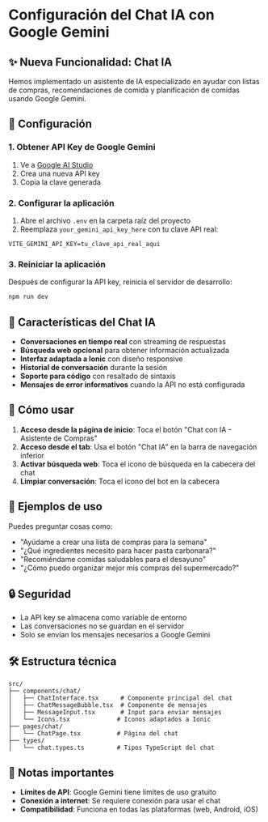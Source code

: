 # Configuración del Chat IA con Google Gemini

## ✨ Nueva Funcionalidad: Chat IA

Hemos implementado un asistente de IA especializado en ayudar con listas de compras, recomendaciones de comida y planificación de comidas usando Google Gemini.

## 🔧 Configuración

### 1. Obtener API Key de Google Gemini

1. Ve a [Google AI Studio](https://makersuite.google.com/app/apikey)
2. Crea una nueva API key
3. Copia la clave generada

### 2. Configurar la aplicación

1. Abre el archivo `.env` en la carpeta raíz del proyecto
2. Reemplaza `your_gemini_api_key_here` con tu clave API real:

```env
VITE_GEMINI_API_KEY=tu_clave_api_real_aqui
```

### 3. Reiniciar la aplicación

Después de configurar la API key, reinicia el servidor de desarrollo:

```bash
npm run dev
```

## 🚀 Características del Chat IA

- **Conversaciones en tiempo real** con streaming de respuestas
- **Búsqueda web opcional** para obtener información actualizada
- **Interfaz adaptada a Ionic** con diseño responsive
- **Historial de conversación** durante la sesión
- **Soporte para código** con resaltado de sintaxis
- **Mensajes de error informativos** cuando la API no está configurada

## 📱 Cómo usar

1. **Acceso desde la página de inicio**: Toca el botón "Chat con IA - Asistente de Compras"
2. **Acceso desde el tab**: Usa el botón "Chat IA" en la barra de navegación inferior
3. **Activar búsqueda web**: Toca el icono de búsqueda en la cabecera del chat
4. **Limpiar conversación**: Toca el icono del bot en la cabecera

## 🎯 Ejemplos de uso

Puedes preguntar cosas como:
- "Ayúdame a crear una lista de compras para la semana"
- "¿Qué ingredientes necesito para hacer pasta carbonara?"
- "Recomiéndame comidas saludables para el desayuno"
- "¿Cómo puedo organizar mejor mis compras del supermercado?"

## 🔒 Seguridad

- La API key se almacena como variable de entorno
- Las conversaciones no se guardan en el servidor
- Solo se envían los mensajes necesarios a Google Gemini

## 🛠️ Estructura técnica

```
src/
├── components/chat/
│   ├── ChatInterface.tsx      # Componente principal del chat
│   ├── ChatMessageBubble.tsx  # Componente de mensajes
│   ├── MessageInput.tsx       # Input para enviar mensajes
│   └── Icons.tsx             # Iconos adaptados a Ionic
├── pages/chat/
│   └── ChatPage.tsx          # Página del chat
├── types/
│   └── chat.types.ts         # Tipos TypeScript del chat
```

## 📝 Notas importantes

- **Límites de API**: Google Gemini tiene límites de uso gratuito
- **Conexión a internet**: Se requiere conexión para usar el chat
- **Compatibilidad**: Funciona en todas las plataformas (web, Android, iOS)
